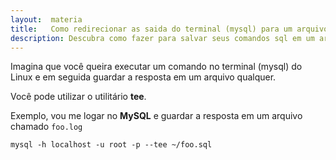 ```yaml
---
layout:  materia
title:   Como redirecionar as saida do terminal (mysql) para um arquivo
description: Descubra como fazer para salvar seus comandos sql em um arquivo qualquer
---
```


Imagina que você queira executar um comando no terminal (mysql) do Linux e em seguida guardar a resposta em um arquivo qualquer.

Você pode utilizar o utilitário __tee__.

Exemplo, vou me logar no __MySQL__ e guardar a resposta em um arquivo chamado `foo.log`

    mysql -h localhost -u root -p --tee ~/foo.sql







    